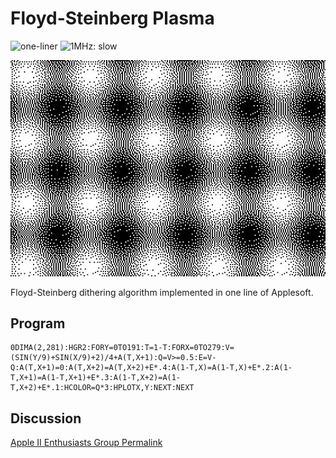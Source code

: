 # Floyd-Steinberg Plasma

![one-liner](https://img.shields.io/badge/one--liner-orange) ![1MHz: slow](https://img.shields.io/badge/1MHz-slow-red)

![image](media/floyd-steinberg-plasma.jpg "Floyd-Steinberg Plasma")

Floyd-Steinberg dithering algorithm implemented in one line of Applesoft.

## Program
```
0DIMA(2,281):HGR2:FORY=0TO191:T=1-T:FORX=0TO279:V=(SIN(Y/9)+SIN(X/9)+2)/4+A(T,X+1):Q=V>=0.5:E=V-Q:A(T,X+1)=0:A(T,X+2)=A(T,X+2)+E*.4:A(1-T,X)=A(1-T,X)+E*.2:A(1-T,X+1)=A(1-T,X+1)+E*.3:A(1-T,X+2)=A(1-T,X+2)+E*.1:HCOLOR=Q*3:HPLOTX,Y:NEXT:NEXT
```

## Discussion

[Apple II Enthusiasts Group Permalink](https://www.facebook.com/groups/5251478676/permalink/10158230715378677/)

